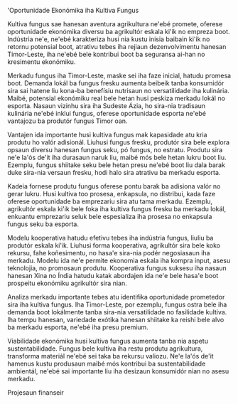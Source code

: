 'Oportunidade Ekonómika iha Kultiva Fungus

Kultiva fungus sae hanesan aventura agrikultura ne'ebé promete, oferese oportunidade ekonómika diversu ba agrikultór eskala ki'ik no empreza boot. Indústria ne'e, ne'ebé karakteriza husi nia kustu inisia baibain ki'ik no retornu potensial boot, atrativu tebes iha rejiaun dezenvolvimentu hanesan Timor-Leste, iha ne'ebé bele kontribui boot ba seguransa ai-han no kresimentu ekonómiku.

Merkadu fungus iha Timor-Leste, maske sei iha faze inicial, hatudu promesa boot. Demanda lokál ba fungus fresku aumenta beibeik tanba konsumidór sira sai hatene liu kona-ba benefísiu nutrisaun no versatilidade iha kulinária. Maibé, potensial ekonómiku real bele hetan husi peskiza merkadu lokál no esporta. Nasaun vizinhu sira iha Sudeste Ázia, ho sira-nia tradisaun kulinária ne'ebé inklui fungus, oferese oportunidade esporta ne'ebé vantajozu ba produtór fungus Timor oan.

Vantajen ida importante husi kultiva fungus mak kapasidade atu kria produtu ho valór adisionál. Liuhusi fungus fresku, produtór sira bele explora opsaun diversu hanesan fungus seku, pó fungus, no estratu. Produtu sira ne'e la'ós de'it iha durasaun naruk liu, maibé mós bele hetan lukru boot liu. Ezemplu, fungus shiitake seku bele hetan presu ne'ebé boot liu dala barak duke sira-nia versaun fresku, hodi halo sira atrativu ba merkadu esporta.

Kadeia fornese produtu fungus oferese pontu barak ba adisiona valór no gerar lukru. Husi kultiva too prosesa, enkapsula, no distribui, kada faze oferese oportunidade ba emprezariu sira atu tama merkadu. Ezemplu, agrikultór eskala ki'ik bele foka iha kultiva fungus fresku ba merkadu lokál, enkuantu emprezariu seluk bele espesializa iha prosesa no enkapsula fungus seku ba esporta.

Modelu kooperativa hatudu efetivu tebes iha indústria fungus, liuliu ba produtór eskala ki'ik. Liuhusi forma kooperativa, agrikultór sira bele koko rekursu, fahe koñesimentu, no hasa'e sira-nia podér negosiasaun iha merkadu. Modelu ida ne'e permite ekonomia eskala iha kompra input, asesu teknolojia, no promosaun produtu. Kooperativa fungus suksesu iha nasaun hanesan Xina no Índia hatudu katak abordajen ida ne'e bele hasa'e boot prospeitu ekonómiku agrikultór sira nian.

Analiza merkadu importante tebes atu identifika oportunidade prometedor sira iha kultiva fungus. Iha Timor-Leste, por ezemplu, fungus ostra bele iha demanda boot lokálmente tanba sira-nia versatilidade no fasilidade kultiva. Iha tempu hanesan, variedade exótika hanesan shiitake ka reishi bele alvo ba merkadu esporta, ne'ebé iha presu premium.

Viabilidade ekonómika husi kultiva fungus aumenta tanba nia aspetu sustentabilidade. Fungus bele kultiva iha restu produtu agrikultura, transforma materiál ne'ebé sei taka ba rekursu valiozu. Ne'e la'ós de'it hamenus kustu produsaun maibé mós kontribui ba sustentabilidade ambientál, ne'ebé sai importante liu iha desizaun konsumidór nian no asesu merkadu.

Projesaun finanseir
